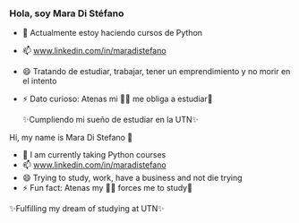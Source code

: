 ### Hola, soy Mara Di Stéfano

- 🚀 Actualmente estoy haciendo cursos de Python
- 📫 www.linkedin.com/in/maradistefano
- 😄 Tratando de estudiar, trabajar, tener un emprendimiento y no morir en el intento
- ⚡ Dato curioso: Atenas mi 🐕‍🦺 me obliga a estudiar🤩

    ✨Cumpliendo mi sueño de estudiar en la UTN✨

Hi, my name is Mara Di Stefano 👋
- 🚀 I am currently taking Python courses
- 📫 www.linkedin.com/in/maradistefano
- 😄 Trying to study, work, have a business and not die trying
- ⚡ Fun fact: Atenas my 🐕‍🦺 forces me to study🤩

 ✨Fulfilling my dream of studying at UTN✨
